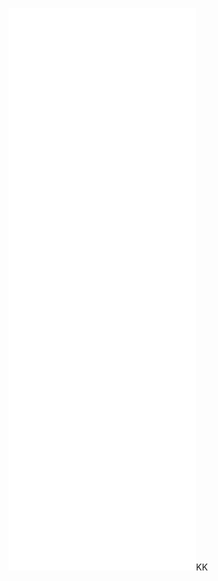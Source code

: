 ![ziyong](ziyong.html) ![ziyong](ziyong.html) ![alek](alek.html) ![kevin](kevin.html) ![blah](blah.html) ![ALEK](alek.html)KK
